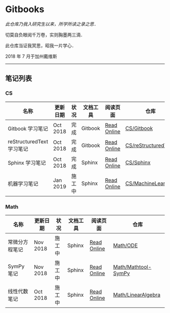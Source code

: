 # Gitbooks

*此仓库乃我入研究生以来，所学所读之录之思．*

切莫自负眼阅千万卷，实则胸墨两三滴．

此仓库当证我冥思，昭我一片学心．



2018 年 7 月于加州戴维斯

-----

## 笔记列表

### CS

| 名称 | 更新日期 | 状况 | 文档工具 | 阅读页面 | 仓库 |
| --- | --- | --- | --- | --- | --- |
| Gitbook 学习笔记 | Oct 2018 | 完成 | Gitbook | [Read Online](https://wklchris.github.io/Gitbooks/CS/Gitbook/publish/) | [CS/Gitbook](https://github.com/wklchris/Gitbooks/tree/gh-pages/CS/Gitbook) |
| reStructuredText 学习笔记 | Oct 2018 | 完成 | Gitbook | [Read Online](https://wklchris.github.io/Gitbooks/CS/reStructuredText/publish/) | [CS/reStructuredText](https://github.com/wklchris/Gitbooks/tree/gh-pages/CS/reStructuredText) |
| Sphinx 学习笔记 | Oct 2018 | 完成 | Sphinx | [Read Online](https://wklchris.github.io/Gitbooks/CS/Sphinx/) | [CS/Sphinx](https://github.com/wklchris/Gitbooks/tree/gh-pages/CS/Sphinx) |
| 机器学习笔记 | Jan 2019 | 施工中 | Sphinx | [Read Online](https://wklchris.github.io/Gitbooks/CS/MachineLearning/) | [CS/MachineLearning](https://github.com/wklchris/Gitbooks/tree/gh-pages/CS/MachineLearning) |

### Math

| 名称 | 更新日期 | 状况 | 文档工具 | 阅读页面 | 仓库 |
| --- | --- | --- | --- | --- | --- |
| 常微分方程笔记 | Nov 2018 | 施工中 | Sphinx | [Read Online](https://wklchris.github.io/Gitbooks/Math/ODE/) | [Math/ODE](https://github.com/wklchris/Gitbooks/tree/gh-pages/Math/ODE) |
| SymPy 笔记 | Nov 2018 | 施工中 | Sphinx | [Read Online](https://wklchris.github.io/Gitbooks/Math/Mathtool-SymPy/) | [Math/Mathtool-SymPy](https://github.com/wklchris/Gitbooks/tree/gh-pages/Math/Mathtool-SymPy) |
| 线性代数笔记 | Oct 2018 | 施工中 | Sphinx | [Read Online](https://wklchris.github.io/Gitbooks/Math/LinearAlgebra/) | [Math/LinearAlgebra](https://github.com/wklchris/Gitbooks/tree/gh-pages/Math/LinearAlgebra) |